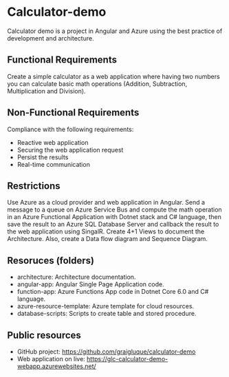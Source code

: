 # Calculator-demo

Calculator demo is a project in Angular and Azure using the best practice of development and architecture.

## Functional Requirements

Create a simple calculator as a web application where having two numbers you can calculate basic math operations (Addition, Subtraction, Multiplication and Division).

## Non-Functional Requirements

Compliance with the following requirements:

- Reactive web application
- Securing the web application request
- Persist the results
- Real-time communication

## Restrictions

Use Azure as a cloud provider and web application in Angular.
Send a message to a queue on Azure Service Bus and compute the math operation in an Azure Functional Application with Dotnet stack and C# language, then save the result to an Azure SQL Database Server and callback the result to the web application using SingalR.
Create 4+1 Views to document the Architecture.
Also, create a Data flow diagram and Sequence Diagram.

## Resoruces (folders)

- architecture: Architecture documentation.
- angular-app: Angular Single Page Application code.
- function-app: Azure Functions App code in Dotnet Core 6.0 and C# language.
- azure-resource-template: Azure template for cloud resources.
- database-scripts: Scripts to create table and stored procedure.

## Public resources

- GitHub project: https://github.com/graigluque/calculator-demo
- Web application on live: https://glc-calculator-demo-webapp.azurewebsites.net/
